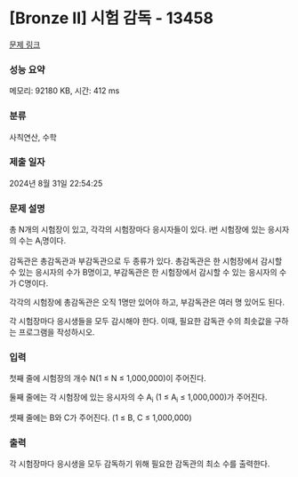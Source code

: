 # [Bronze II] 시험 감독 - 13458 

[문제 링크](https://www.acmicpc.net/problem/13458) 

### 성능 요약

메모리: 92180 KB, 시간: 412 ms

### 분류

사칙연산, 수학

### 제출 일자

2024년 8월 31일 22:54:25

### 문제 설명

<p>총 N개의 시험장이 있고, 각각의 시험장마다 응시자들이 있다. i번 시험장에 있는 응시자의 수는 A<sub>i</sub>명이다.</p>

<p>감독관은 총감독관과 부감독관으로 두 종류가 있다. 총감독관은 한 시험장에서 감시할 수 있는 응시자의 수가 B명이고, 부감독관은 한 시험장에서 감시할 수 있는 응시자의 수가 C명이다.</p>

<p>각각의 시험장에 총감독관은 오직 1명만 있어야 하고, 부감독관은 여러 명 있어도 된다.</p>

<p>각 시험장마다 응시생들을 모두 감시해야 한다. 이때, 필요한 감독관 수의 최솟값을 구하는 프로그램을 작성하시오.</p>

### 입력 

 <p>첫째 줄에 시험장의 개수 N(1 ≤ N ≤ 1,000,000)이 주어진다.</p>

<p>둘째 줄에는 각 시험장에 있는 응시자의 수 A<sub>i</sub> (1 ≤ A<sub>i</sub> ≤ 1,000,000)가 주어진다.</p>

<p>셋째 줄에는 B와 C가 주어진다. (1 ≤ B, C ≤ 1,000,000)</p>

### 출력 

 <p>각 시험장마다 응시생을 모두 감독하기 위해 필요한 감독관의 최소 수를 출력한다.</p>

